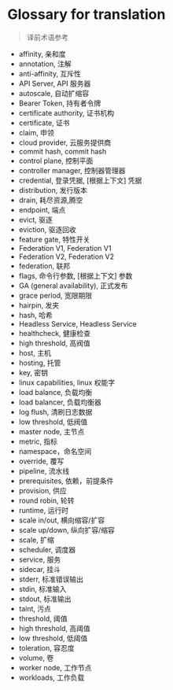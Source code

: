 # Glossary for translation
<!--
format of this file:
term, 翻译1, [根据上下文] 翻译2...

sorted alphabetically
-->

>译前术语参考

- affinity, 亲和度
- annotation, 注解
- anti-affinity, 互斥性
- API Server, API 服务器
- autoscale, 自动扩缩容
- Bearer Token, 持有者令牌
- certificate authority, 证书机构
- certificate, 证书
- claim, 申领
- cloud provider, 云服务提供商
- commit hash, commit hash
- control plane, 控制平面
- controller manager, 控制器管理器
- credential, 登录凭据, [根据上下文] 凭据
- distribution, 发行版本
- drain, 耗尽资源,腾空
- endpoint, 端点
- evict, 驱逐
- eviction, 驱逐回收
- feature gate, 特性开关
- Federation V1, Federation V1
- Federation V2, Federation V2
- federation, 联邦
- flags, 命令行参数, [根据上下文] 参数
- GA (general availability), 正式发布
- grace period, 宽限期限
- hairpin, 发夹
- hash, 哈希
- Headless Service, Headless Service
- healthcheck, 健康检查
- high threshold, 高阀值
- host, 主机
- hosting, 托管
- key, 密钥
- linux capabilities, linux 权能字
- load balance, 负载均衡
- load balancer, 负载均衡器
- log flush, 清刷日志数据
- low threshold, 低阀值
- master node, 主节点
- metric, 指标
- namespace，命名空间
- override, 覆写
- pipeline, 流水线
- prerequisites, 依赖，前提条件
- provision, 供应
- round robin, 轮转
- runtime, 运行时
- scale in/out, 横向缩容/扩容
- scale up/down, 纵向扩容/缩容
- scale, 扩缩
- scheduler, 调度器
- service, 服务
- sidecar, 挂斗
- stderr, 标准错误输出
- stdin, 标准输入
- stdout, 标准输出
- taint, 污点
- threshold, 阈值
- high threshold, 高阈值
- low threshold, 低阈值
- toleration, 容忍度
- volume, 卷
- worker node, 工作节点
- workloads, 工作负载


